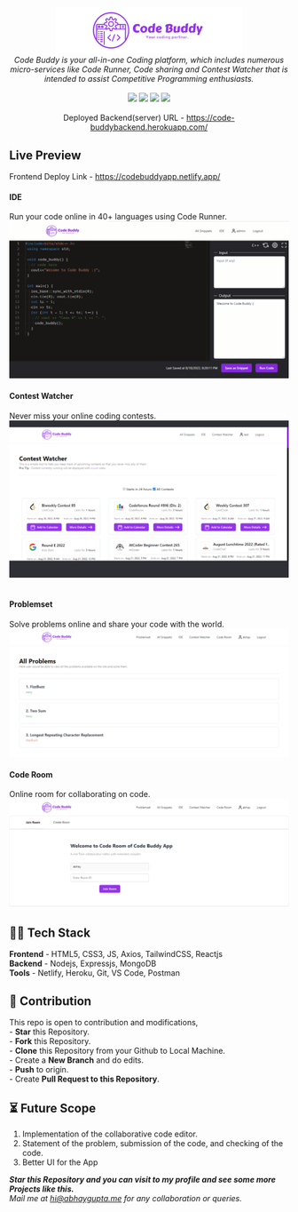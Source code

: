 <div align="center">
  <img src="./client/src/assets/codeBuddyBanner.svg" width='336px' /> <br/>
<i>Code Buddy is your all-in-one Coding platform, which includes numerous micro-services like Code Runner, Code sharing and Contest Watcher that is intended to assist Competitive Programming enthusiasts.</i>
<br>
<br>
<div><img src="https://img.shields.io/static/v1?label=TECH%20STACK&message=MERN&color=blueviolet&style=for-the-badge"/>
  <img src="https://img.shields.io/static/v1?label=version&message=2.0.0&color=orange&style=for-the-badge"/>
  <img src="https://img.shields.io/static/v1?label=status&message=working&color=success&style=for-the-badge"/>
  <img src="https://img.shields.io/static/v1?label=SERVICES&message=RUNNING&color=informational&style=for-the-badge"/>
  </div>
<br>
</div>


<div align="center">
Deployed Backend(server) URL - <a href="https://code-buddybackend.herokuapp.com/">https://code-buddybackend.herokuapp.com/</a>

</div>

<h2>Live Preview</h2>
Frontend Deploy Link - <a href="https://codebuddyapp.netlify.app/">https://codebuddyapp.netlify.app/</a>
<br/>
<h4>IDE</h4>
Run your code online in 40+ languages using Code Runner.
<img src='./client/src/assets/ideScreenshot.png' alt=''>
<br/>
<h4>Contest Watcher</h4>
Never miss your online coding contests.
<img src='./client/src/assets/contestWatcherScreenshot.png' alt=''>
<br>
<br/>
<h4>Problemset</h4>
Solve problems online and share your code with the world.
<img src='./server/public/images/AllProblemsSS.png' alt=''>
<h4>Code Room</h4>
Online room for collaborating on code.
<img src='./server/public/images/codeRoom.PNG' alt=''>
<br>

<h2>👩‍💻 Tech Stack </h2>
<b>Frontend</b> - HTML5, CSS3, JS, Axios, TailwindCSS, Reactjs<br/>
<b>Backend</b> - Nodejs, Expressjs, MongoDB<br/>
<b>Tools</b> - Netlify, Heroku, Git, VS Code, Postman<br/>

<h2>📝 Contribution </h2>
This repo is open to contribution and modifications,<br>
- <b>Star</b> this Repository.<br>
- <b>Fork</b> this Repository.<br>
- <b>Clone</b> this Repository from your Github to Local Machine.<br>
- Create a <b>New Branch</b> and do edits.<br>
- <b>Push</b> to origin.<br>
- Create <b>Pull Request to this Repository</b>.<br>


## ⏳ Future Scope
    
   1. Implementation of the collaborative code editor.
   2. Statement of the problem, submission of the code, and checking of the code.
   3. Better UI for the App<br>

<b><i>Star this Repository and you can visit to my profile and see some more Projects like this.</i></b>
<br/>
*Mail me at <a href="mailto:hi+CpBuddy@abhaygupta.me">hi@abhaygupta.me</a> for any collaboration or queries.*
